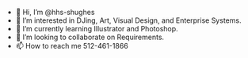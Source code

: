 - 👋 Hi, I’m @hhs-shughes
- 👀 I’m interested in DJing, Art, Visual Design, and Enterprise Systems.
- 🌱 I’m currently learning Illustrator and Photoshop.
- 💞️ I’m looking to collaborate on Requirements.
- 📫 How to reach me 512-461-1866

<!---
hhs-shughes/hhs-shughes is a ✨ special ✨ repository because its `README.md` (this file) appears on your GitHub profile.
You can click the Preview link to take a look at your changes.
--->
